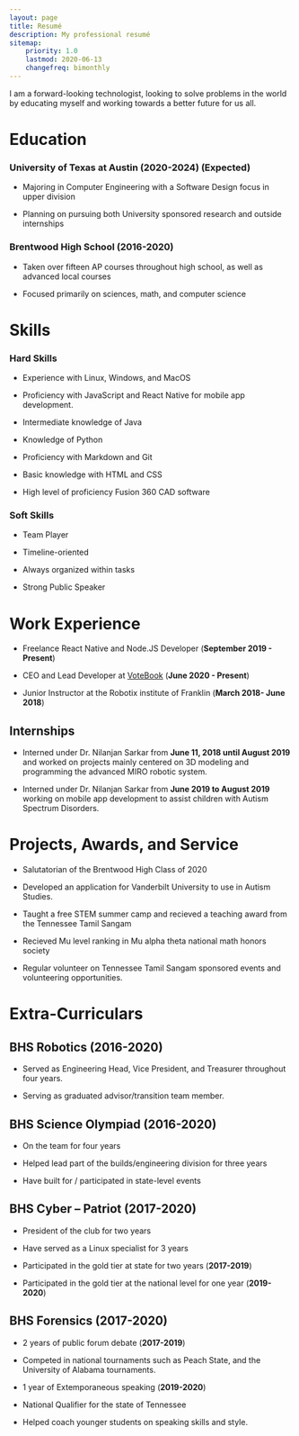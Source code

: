 ```yaml
---
layout: page
title: Resumé
description: My professional resumé
sitemap:
    priority: 1.0
    lastmod: 2020-06-13
    changefreq: bimonthly
---
```


I am a forward-looking technologist, looking to solve problems in the world by educating myself and working towards a better future for us all.

Education
=========

### University of Texas at Austin (2020-2024) (Expected)

-   Majoring in Computer Engineering with a Software Design focus in upper
    division

-   Planning on pursuing both University sponsored research and outside
    internships

### Brentwood High School (2016-2020)

-   Taken over fifteen AP courses throughout high school, as well as advanced
    local courses

-   Focused primarily on sciences, math, and computer science

Skills
======

### Hard Skills

-   Experience with Linux, Windows, and MacOS

-   Proficiency with JavaScript and React Native for mobile app development.

-   Intermediate knowledge of Java

-   Knowledge of Python

-   Proficiency with Markdown and Git

-   Basic knowledge with HTML and CSS

-   High level of proficiency Fusion 360 CAD software

### Soft Skills 

-   Team Player

-   Timeline-oriented

-   Always organized within tasks

-   Strong Public Speaker

Work Experience
===============
-   Freelance React Native and Node.JS Developer 
    (**September 2019 - Present**)

-   CEO and Lead Developer at [VoteBook](https://votebookelections.com/) 
    (**June 2020 - Present**)

-   Junior Instructor at the Robotix institute of Franklin
    (**March 2018- June 2018**)

Internships
-----------

-   Interned under Dr. Nilanjan Sarkar from **June 11, 2018 until August 2019**
    and worked on projects mainly centered on 3D modeling and programming the
    advanced MIRO robotic system.

-   Interned under Dr. Nilanjan Sarkar from **June 2019 to August 2019** working
    on mobile app development to assist children with Autism Spectrum Disorders.

Projects, Awards, and Service
=========

-   Salutatorian of the Brentwood High Class of 2020

-   Developed an application for Vanderbilt University to use in Autism Studies.

-   Taught a free STEM summer camp and recieved a teaching award from the Tennessee Tamil Sangam

-   Recieved Mu level ranking in Mu alpha theta national math honors society

-   Regular volunteer on Tennessee Tamil Sangam sponsored events and volunteering opportunities.



Extra-Curriculars
=================

BHS Robotics (2016-2020)
------------------------

-   Served as Engineering Head, Vice President, and Treasurer throughout four years.

-   Serving as graduated advisor/transition team member.

BHS Science Olympiad (2016-2020)
--------------------------------

-   On the team for four years

-   Helped lead part of the builds/engineering division for three years

-   Have built for / participated in state-level events

BHS Cyber – Patriot (2017-2020)
-------------------------------

-   President of the club for two years

-   Have served as a Linux specialist for 3 years

-   Participated in the gold tier at state for two years (**2017-2019**)

-   Participated in the gold tier at the national level for one year (**2019-2020**)

BHS Forensics (2017-2020)
-------------------------

-   2 years of public forum debate (**2017-2019**)

-   Competed in national tournaments such as Peach State, and the University of Alabama tournaments.

-   1 year of Extemporaneous speaking (**2019-2020**)

-   National Qualifier for the state of Tennessee

-   Helped coach younger students on speaking skills and style.
